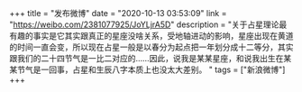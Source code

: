 +++
title = "发布微博"
date = "2020-10-13 03:53:09"
link = "https://weibo.com/2381077925/JoYLjrA5D"
description = "关于占星理论最有趣的事实是它其实跟真正的星座没啥关系，受地轴进动的影响，星座出现在黄道的时间一直会变，所以现在占星一般是以春分为起点把一年划分成十二等分，其实跟我们的二十四节气是一比二对应的……因此，说我是某某星座，和说我出生在某某节气是一回事，占星和生辰八字本质上也没太大差别。 "
tags = ["新浪微博"]
+++
